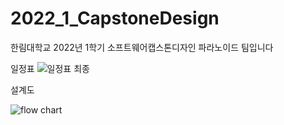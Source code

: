 # 2022_1_CapstoneDesign
한림대학교 2022년 1학기 소프트웨어캡스톤디자인 파라노이드 팀입니다

일정표
![일정표 최종](https://user-images.githubusercontent.com/3304322/167377514-1ddcd839-1a52-4e84-b813-ca6c45a96cdb.png)

설계도

![flow chart](https://user-images.githubusercontent.com/3304322/167302687-1284c039-886c-44cd-a57a-3a9052a5348d.jpg)
